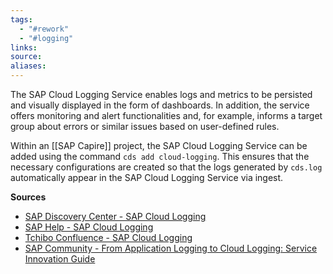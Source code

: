 ```yaml
---
tags:
  - "#rework"
  - "#logging"
links:
source:
aliases:
---
```

The SAP Cloud Logging Service enables logs and metrics to be persisted and visually displayed in the form of dashboards. In addition, the service offers monitoring and alert functionalities and, for example, informs a target group about errors or similar issues based on user-defined rules.

Within an [[SAP Capire]] project, the SAP Cloud Logging Service can be added using the command `cds add cloud-logging`. This ensures that the necessary configurations are created so that the logs generated by `cds.log` automatically appear in the SAP Cloud Logging Service via ingest.

**Sources**
- [SAP Discovery Center - SAP Cloud Logging](https://discovery-center.cloud.sap/serviceCatalog/cloud-logging?service_plan=overall-(large,-standard,-and-dev)&region=all&commercialModel=btpea)
- [SAP Help - SAP Cloud Logging](https://help.sap.com/docs/cloud-logging?locale=en-US)
- [Tchibo Confluence - SAP Cloud Logging](https://wiki.tchibo-intranet.de/x/nIpfP)
- [SAP Community - From Application Logging to Cloud Logging: Service Innovation Guide](https://community.sap.com/t5/technology-blog-posts-by-sap/from-application-logging-to-cloud-logging-service-innovation-guide/ba-p/13938380)
